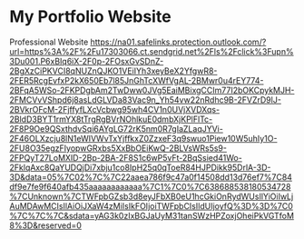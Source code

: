 # My Portfolio Website
Professional Website
https://na01.safelinks.protection.outlook.com/?url=https%3A%2F%2Fu17303066.ct.sendgrid.net%2Fls%2Fclick%3Fupn%3Du001.P6xBIq6iX-2F0p-2FOsxGvSDnZ-2BgXzCiPKVCI8qNUZnQJKO1VEiIYh3xeyBeX2YfgwR8-2FER5RcgEvfxP2kX650Eb7l85JnGhTcXWfVgAL-2BMwr0u4rEY774-2BFqA5WSo-2FKPDgbAm2TwDww0JVg5EaiMBixgCCIm77I2bOKCpykMJH-2FMCVvVShpd6j8asLdGLVDa83Vac9n_Yh54vw22nRdhc9B-2FVZrD9lJ-2BVkrOFcM-2FjffyfLXcVcbwg95wh4CV1n0UVjXVDXqs-2BldD3BYT1rmYX8tTrgRgBVrNOhlkuE0dmbXjKPlFlTc-2F8P9Oe9QSxthdvSqi6AYgLG72rK5nm0R7gIaZLaqJYVi-2F46OLXzcju8lN1eWIVWvTxYjffkxZ0ZzxeF3q9swuo1Piew10W5uhIy1O-2FU8O35egzFIyopwGRxbs5XxBbOEiKwQ-2BLVsWRs5s9-2FPQyT27LoMXID-2Bp-2BA-2F8S1c6wP5vFt-2BqSsied41Wo-2FklqAxc8QaYUDQjDi7xbju1co8IpH25q0qToeR84HJPDikk95DrlA-3D-3D&data=05%7C02%7C%7C22aaea786f9c47a0f14508dd13d76ef7%7C84df9e7fe9f640afb435aaaaaaaaaaaa%7C1%7C0%7C638688538180534728%7CUnknown%7CTWFpbGZsb3d8eyJFbXB0eU1hcGkiOnRydWUsIlYiOiIwLjAuMDAwMCIsIlAiOiJXaW4zMiIsIkFOIjoiTWFpbCIsIldUIjoyfQ%3D%3D%7C0%7C%7C%7C&sdata=yAG3k0zIxBGJaUyM31tanSWzHPZoxjOheiPkVGTfoM8%3D&reserved=0
